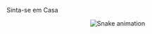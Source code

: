 Sinta-se em Casa


<div align="center">
  <img src="https://profile-readme-generator.com/assets/snake.svg" alt="Snake animation" />
</div>

